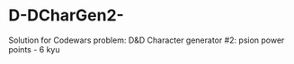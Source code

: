# D-DCharGen2-
Solution for Codewars problem: D&amp;D Character generator #2: psion power points - 6 kyu
